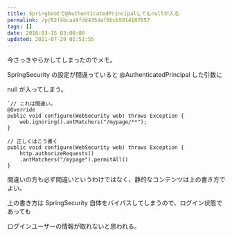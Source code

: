 ```yaml
---
title: Springbootで@AuthenticatedPrincipalしてもnullが入る
permalink: /p/82f4bcaa9fdd435daf8bcb5814107057
tags: []
date: 2016-03-15 03:00:00
updated: 2021-07-29 01:51:55
---
```


今さっきやらかしてしまったのでメモ。

SpringSecurity の設定が間違っていると @AuthenticatedPrincipal した引数に

null が入ってしまう。

```
`// これは間違い。
@Override
public void configure(WebSecurity web) throws Exception {
    web.ignoring().antMatchers("/mypage/**");
}

// 正しくはこう書く
public void configure(WebSecurity web) throws Exception {
    http.authorizeRequests()
	.antMatchers("/mypage").permitAll()
}

```

間違いの方も必ず間違いというわけではなく、静的なコンテンツは上の書き方でよい。

上の書き方は SpringSecurity 自体をバイパスしてしまうので、ログイン状態であっても

ログインユーザーの情報が取れないと思われる。
